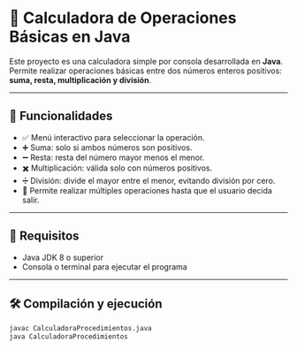 # 🧮 Calculadora de Operaciones Básicas en Java

Este proyecto es una calculadora simple por consola desarrollada en **Java**. Permite realizar operaciones básicas entre dos números enteros positivos: **suma, resta, multiplicación y división**.

---

## 🚀 Funcionalidades

- ✅ Menú interactivo para seleccionar la operación.
- ➕ Suma: solo si ambos números son positivos.
- ➖ Resta: resta del número mayor menos el menor.
- ✖️ Multiplicación: válida solo con números positivos.
- ➗ División: divide el mayor entre el menor, evitando división por cero.
- 🔁 Permite realizar múltiples operaciones hasta que el usuario decida salir.

---

## 📌 Requisitos

- Java JDK 8 o superior
- Consola o terminal para ejecutar el programa

---

## 🛠️ Compilación y ejecución

```bash
javac CalculadoraProcedimientos.java
java CalculadoraProcedimientos

